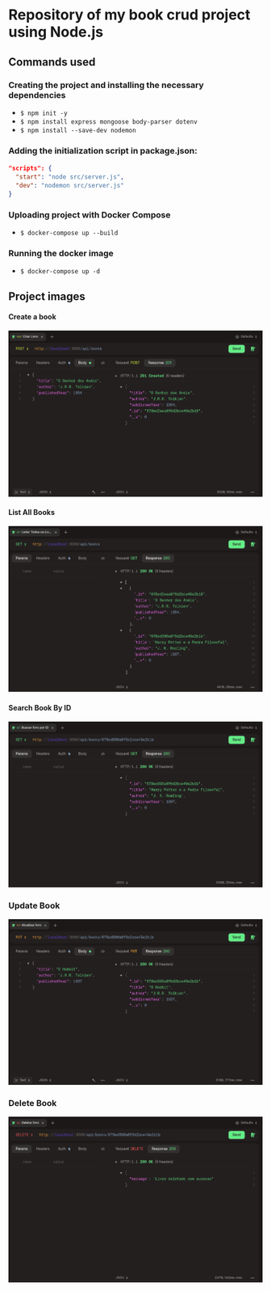 # Repository of my book crud project using Node.js

## Commands used

### Creating the project and installing the necessary dependencies

- `$ npm init -y`
- `$ npm install express mongoose body-parser dotenv`
- `$ npm install --save-dev nodemon`

### Adding the initialization script in package.json:

```json
"scripts": {
  "start": "node src/server.js",
  "dev": "nodemon src/server.js"
}
```

### Uploading project with Docker Compose

- `$ docker-compose up --build`

### Running the docker image

- `$ docker-compose up -d`

## Project images

#### Create a book

![](./img/create-book.png)

#### List All Books

![](./img/list-all-books.png)

#### Search Book By ID

![](./img/search-book-by-id.png)

### Update Book

![](./img/update-book.png)

### Delete Book

![](./img/delete-book.png)
